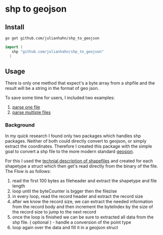 # shp to geojson

## Install

```bash
go get github.com/julianhahn/shp_to_geojson
```

```go
import (
   shp "github.com/julianhahn/shp_to_geojson"
  )
```

## Usage

There is only one method that expect's a byte array from a shpfile and the result will be a string in the format of geo json.

To save some time for users, I included two examples:

1. [parse one file](https://github.com/julianhahn/shp_to_geojson/tree/main/examples/read_parse_print)
2. [parse multiple files](https://github.com/julianhahn/shp_to_geojson/tree/main/examples/read_multiple)

### Background

In my quick research I found only two packages which handles shp packages. Neither of both could directly convert to geojson, or simply extract the coordinates. Therefore I created this package with the simple goal to convert a shp file to the more modern standard [geosjon](https://datatracker.ietf.org/doc/html/rfc7946#section-3.1.4).

For this I used the [technial description of shapefiles](https://www.esri.com/content/dam/esrisites/sitecore-archive/Files/Pdfs/library/whitepapers/pdfs/shapefile.pdf) and created for each shapetype a struct which then get's read directly from the binary of the file. The Flow is as follows:

1. read the first 100 bytes as fileheader and extract the shapetype and file length
2. loop until the byteCounter is bigger then the filezise
3. in every loop, read the record header and extract the record size
4. after we know the record size, we can extract the needed information from the record body and then increment the byteIndex by the size of the record size to jump to the next record
5. once the loop is finished we can be sure to extracted all data from the shp file.
   ( optional ) - handle a conversion of the point type
6. loop again over the data and fill it in a geojson struct

